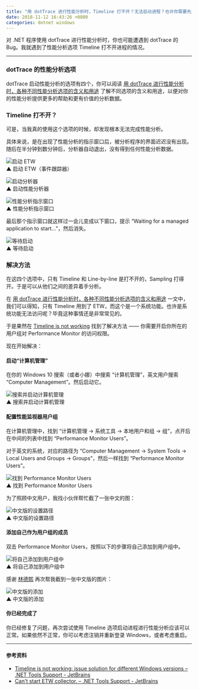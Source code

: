 ```yaml
---
title: "用 dotTrace 进行性能分析时，Timeline 打不开？无法启动进程？也许你需要先开启系统性能计数器的访问权限"
date: 2018-11-12 16:43:26 +0800
categories: dotnet windows
---
```


对 .NET 程序使用 dotTrace 进行性能分析时，你也可能遭遇到 dotTrace 的 Bug。我就遇到了性能分析选项 Timeline 打不开进程的情况。

---

<div id="toc"></div>

### dotTrace 的性能分析选项

dotTrace 启动性能分析的选项有四个，你可以阅读 [用 dotTrace 进行性能分析时，各种不同性能分析选项的含义和用途](/post/dottrace-profiler-options.html) 了解不同选项的含义和用途，以便对你的性能分析提供更多的帮助和更有价值的分析数据。

### Timeline 打不开？

可是，当我真的使用这个选项的时候，却发现根本无法完成性能分析。

具体来说，是在出现了性能分析的指示窗口后，被分析程序的界面迟迟没有出现。随后在半分钟到数分钟后，分析器自动退出，没有得到任何性能分析数据。

![启动 ETW](/static/posts/2018-11-12-16-08-58.png)  
▲ 启动 ETW（事件跟踪器）

![启动分析器](/static/posts/2018-11-12-16-09-03.png)  
▲ 启动性能分析器

![性能分析指示窗口](/static/posts/2018-11-12-16-40-48.png)  
▲ 性能分析指示窗口

最后那个指示窗口就这样过一会儿变成以下窗口，提示 “Waiting for a managed application to start...”，然后消失。

![等待启动](/static/posts/2018-11-12-16-41-35.png)  
▲ 等待启动

### 解决方法

在这四个选项中，只有 Timeline 和 Line-by-line 是打不开的，Sampling 打得开。于是可以从他们之间的差异着手分析。

在 [用 dotTrace 进行性能分析时，各种不同性能分析选项的含义和用途](/post/dottrace-profiler-options.html) 一文中，我们可以得知，只有 Timeline 用到了 ETW，而这个是一个系统功能。也许是系统功能无法访问呢？毕竟这种事情还是非常常见的。

于是果然在 [Timeline is not working](https://dotnettools-support.jetbrains.com/hc/en-us/articles/206546069-Timeline-is-not-working-issue-solution-for-different-Windows-versions) 找到了解决方法 —— 你需要开启你所在的用户组对 Performance Monitor 的访问权限。

现在开始解决：

#### 启动“计算机管理”

在你的 Windows 10 搜索（或者小娜）中搜索 “计算机管理”，英文用户搜索 “Computer Management”。然后启动它。

![搜索并启动计算机管理](/static/posts/2018-11-12-16-26-14.png)  
▲ 搜索并启动计算机管理

#### 配置性能监视器用户组

在计算机管理中，找到 “计算机管理 -> 系统工具 -> 本地用户和组 -> 组”，点开后在中间的列表中找到 “Performance Monitor Users”。

对于英文的系统，对应的路径为 “Computer Management -> System Tools -> Local Users and Groups -> Groups”，然后一样找到 “Performance Monitor Users”。

![找到 Performance Monitor Users](/static/posts/2018-11-12-16-27-56.png)  
▲ 找到 Performance Monitor Users

为了照顾中文用户，我找小伙伴帮忙截了一张中文的图：

![中文版的设置路径](/static/posts/2018-11-12-16-31-36.png)  
▲ 中文版的设置路径

#### 添加自己作为用户组的成员

双击 Performance Monitor Users，按照以下的步骤将自己添加到用户组中。

![将自己添加到用户组中](/static/posts/2018-11-12-16-35-51.png)  
▲ 将自己添加到用户组中

感谢 [林德熙](https://lindexi.gitee.io/lindexi/) 再次帮我截到一张中文版的图片：

![中文版的添加](/static/posts/2018-11-12-16-36-39.png)  
▲ 中文版的添加

#### 你已经完成了

你已经修复了问题，再次尝试使用 Timeline 选项启动进程进行性能分析应该可以正常。如果依然不正常，你可以考虑注销并重新登录 Windows，或者考虑重启。

---

#### 参考资料

- [Timeline is not working: issue solution for different Windows versions – .NET Tools Support - JetBrains](https://dotnettools-support.jetbrains.com/hc/en-us/articles/206546069-Timeline-is-not-working-issue-solution-for-different-Windows-versions)
- [Can't start ETW collector. – .NET Tools Support - JetBrains](https://dotnettools-support.jetbrains.com/hc/en-us/community/posts/207099769-Can-t-start-ETW-collector-)
